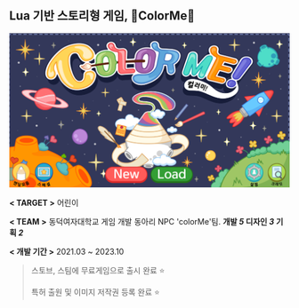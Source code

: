 Lua 기반 스토리형 게임, 🌈ColorMe🌈
-----------
![main](https://github.com/euunrud/ColorMe/blob/main/Untitled.png)

**< TARGET >** 어린이

**< TEAM >** 동덕여자대학교 게임 개발 동아리 NPC 'colorMe'팀.   **개발 _5_  디자인 _3_  기획 _2_**

**< 개발 기간 >** 2021.03 ~ 2023.10


> 스토브, 스팀에 무료게임으로 출시 완료 ⭐
> 
> 특허 출원 및 이미지 저작권 등록 완료 ⭐
